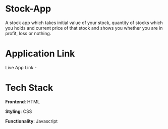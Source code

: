# Stock-App

A stock app which takes initial value of your stock, quantity of stocks which you holds and current price of that stock and shows you whether you are in profit, loss or nothing.

# Application Link

Live App Link -

# Tech Stack

<b>Frontend</b>: HTML

<b>Styling</b>: CSS

<b>Functionality</b>: Javascript
